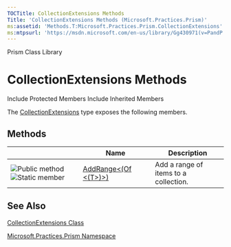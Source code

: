 ```yaml
---
TOCTitle: CollectionExtensions Methods
Title: 'CollectionExtensions Methods (Microsoft.Practices.Prism)'
ms:assetid: 'Methods.T:Microsoft.Practices.Prism.CollectionExtensions'
ms:mtpsurl: 'https://msdn.microsoft.com/en-us/library/Gg430971(v=PandP.50)'
---
```


Prism Class Library

CollectionExtensions Methods
============================

Include Protected Members
Include Inherited Members

The [CollectionExtensions](https://msdn.microsoft.com/t:microsoft.practices.prism.collectionextensions) type exposes the following members.

Methods
-------

<span id="methodTableToggle"></span>
<table>
<colgroup>
<col width="33%" />
<col width="33%" />
<col width="33%" />
</colgroup>
<thead>
<tr class="header">
<th> </th>
<th>Name</th>
<th>Description</th>
</tr>
</thead>
<tbody>
<tr class="odd">
<td><img src="https://msdn.microsoft.com/en-us/Gg430971.pubmethod(en-us,PandP.50).gif" title="Public method" /><img src="https://msdn.microsoft.com/en-us/Gg430971.static(en-us,PandP.50).gif" title="Static member" /></td>
<td><a href="https://msdn.microsoft.com/m:microsoft.practices.prism.collectionextensions.addrange%60%601(system.collections.objectmodel.collection%7b%60%600%7d%2csystem.collections.generic.ienumerable%7b%60%600%7d)">AddRange&lt;(Of &lt;(T&gt;)&gt;)</a></td>
<td><div class="summary">
Add a range of items to a collection.
</div></td>
</tr>
</tbody>
</table>

See Also
--------

<span id="seeAlsoToggle"></span>
[CollectionExtensions Class](https://msdn.microsoft.com/t:microsoft.practices.prism.collectionextensions)

[Microsoft.Practices.Prism Namespace](https://msdn.microsoft.com/n:microsoft.practices.prism)
